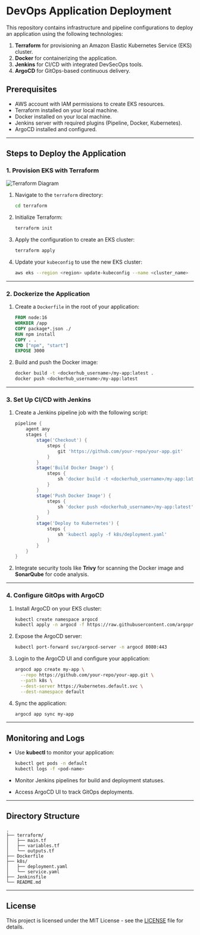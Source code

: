 # DevOps Application Deployment

This repository contains infrastructure and pipeline configurations to deploy an application using the following technologies:

1. **Terraform** for provisioning an Amazon Elastic Kubernetes Service (EKS) cluster.
2. **Docker** for containerizing the application.
3. **Jenkins** for CI/CD with integrated DevSecOps tools.
4. **ArgoCD** for GitOps-based continuous delivery.

## Prerequisites

- AWS account with IAM permissions to create EKS resources.
- Terraform installed on your local machine.
- Docker installed on your local machine.
- Jenkins server with required plugins (Pipeline, Docker, Kubernetes).
- ArgoCD installed and configured.

---

## Steps to Deploy the Application

### 1. Provision EKS with Terraform
![Terraform Diagram]([https://example.com/path/to/image.png](https://github.com/Walidbadry/LEMP-stack-wordpress-/blob/main/EKS-Terraform-GitHub-Actions-master/Presentation1.gif))

1. Navigate to the `terraform` directory:

    ```bash
    cd terraform
    ```

2. Initialize Terraform:

    ```bash
    terraform init
    ```

3. Apply the configuration to create an EKS cluster:

    ```bash
    terraform apply
    ```

4. Update your `kubeconfig` to use the new EKS cluster:

    ```bash
    aws eks --region <region> update-kubeconfig --name <cluster_name>
    ```

---

### 2. Dockerize the Application

1. Create a `Dockerfile` in the root of your application:

    ```dockerfile
    FROM node:16
    WORKDIR /app
    COPY package*.json ./
    RUN npm install
    COPY . .
    CMD ["npm", "start"]
    EXPOSE 3000
    ```

2. Build and push the Docker image:

    ```bash
    docker build -t <dockerhub_username>/my-app:latest .
    docker push <dockerhub_username>/my-app:latest
    ```

---

### 3. Set Up CI/CD with Jenkins

1. Create a Jenkins pipeline job with the following script:

    ```groovy
    pipeline {
        agent any
        stages {
            stage('Checkout') {
                steps {
                    git 'https://github.com/your-repo/your-app.git'
                }
            }
            stage('Build Docker Image') {
                steps {
                    sh 'docker build -t <dockerhub_username>/my-app:latest .'
                }
            }
            stage('Push Docker Image') {
                steps {
                    sh 'docker push <dockerhub_username>/my-app:latest'
                }
            }
            stage('Deploy to Kubernetes') {
                steps {
                    sh 'kubectl apply -f k8s/deployment.yaml'
                }
            }
        }
    }
    ```

2. Integrate security tools like **Trivy** for scanning the Docker image and **SonarQube** for code analysis.

---

### 4. Configure GitOps with ArgoCD

1. Install ArgoCD on your EKS cluster:

    ```bash
    kubectl create namespace argocd
    kubectl apply -n argocd -f https://raw.githubusercontent.com/argoproj/argo-cd/stable/manifests/install.yaml
    ```

2. Expose the ArgoCD server:

    ```bash
    kubectl port-forward svc/argocd-server -n argocd 8080:443
    ```

3. Login to the ArgoCD UI and configure your application:

    ```bash
    argocd app create my-app \
      --repo https://github.com/your-repo/your-app.git \
      --path k8s \
      --dest-server https://kubernetes.default.svc \
      --dest-namespace default
    ```

4. Sync the application:

    ```bash
    argocd app sync my-app
    ```

---

## Monitoring and Logs

- Use **kubectl** to monitor your application:

    ```bash
    kubectl get pods -n default
    kubectl logs -f <pod-name>
    ```

- Monitor Jenkins pipelines for build and deployment statuses.

- Access ArgoCD UI to track GitOps deployments.

---

## Directory Structure

```
.
├── terraform/
│   ├── main.tf
│   ├── variables.tf
│   └── outputs.tf
├── Dockerfile
├── k8s/
│   ├── deployment.yaml
│   └── service.yaml
├── Jenkinsfile
└── README.md
```

---

## License

This project is licensed under the MIT License - see the [LICENSE](LICENSE) file for details.

